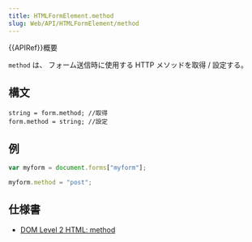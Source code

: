 ```yaml
---
title: HTMLFormElement.method
slug: Web/API/HTMLFormElement/method
---
```

{{APIRef}}概要

`method` は、 フォーム送信時に使用する HTTP メソッドを取得 / 設定する。

## 構文

```
string = form.method; //取得
form.method = string; //設定
```

## 例

```js
var myform = document.forms["myform"];

myform.method = "post";
```

## 仕様書

- [DOM Level 2 HTML: method](http://www.w3.org/TR/DOM-Level-2-HTML/html.html#ID-82545539)
